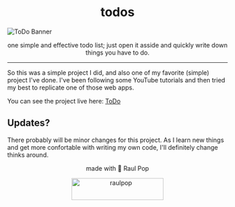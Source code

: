 <h1 align="center">todos</h1>
<img src="https://raulpop.ro/projects/todo/todobanner.png" alt="ToDo Banner" style="float: center;" />
<p align="center">one simple and effective todo list; just open it asside and quickly write down things you have to do.</p>

---

So this was a simple project I did, and also one of my favorite (simple) project I've done.
I've been following some YouTube tutorials and then tried my best to replicate one of those web apps.

You can see the project live here: <a href="https://raulpop.ro/projects/todo/" target=_blank>ToDo</a>

<h2>Updates?</h2>
There probably will be minor changes for this project. As I learn new things and get more confortable with writing my own code, I'll definitely change thinks around.

<p align="center">made with 💜 Raul Pop</p>
<p align="center"><a href="https://ko-fi.com/raulpop"> <img src="https://cdn.ko-fi.com/cdn/kofi3.png?v=3" height="50" width="210" alt="raulpop" /></a></p>
